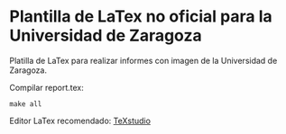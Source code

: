 # Plantilla de LaTex no oficial para la Universidad de Zaragoza

Platilla de LaTex para realizar informes con imagen de la Universidad de Zaragoza.

Compilar report.tex:

```
make all
``` 

Editor LaTex recomendado: [TeXstudio](https://www.texstudio.org/)
